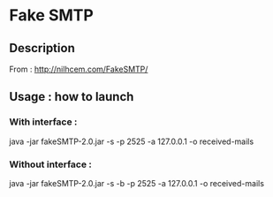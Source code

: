 # Fake SMTP
## Description
From : http://nilhcem.com/FakeSMTP/
## Usage : how to launch
### With interface : 
 java -jar fakeSMTP-2.0.jar -s -p 2525 -a 127.0.0.1 -o received-mails
### Without interface :
 java -jar fakeSMTP-2.0.jar -s -b -p 2525 -a 127.0.0.1 -o received-mails
